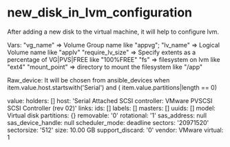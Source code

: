 # new_disk_in_lvm_configuration
After adding a new disk to the virtual machine, it will help to configure lvm.

Vars:
"vg_name" => Volume Group name like "appvg";
"lv_name" => Logical Volume name like "applv"
"require_lv_size" => Specify extents as a percentage of VG|PVS|FREE like "100%FREE"
"fs" => filesystem on lvm like "ext4"
"mount_point" => directory to mount the filesystem like "/app"

Raw_device:
It will be chosen from ansible_devices when item.value.host.startswith('Serial') and (  item.value.partitions|length == 0)
 
 value:
      holders: []
      host: 'Serial Attached SCSI controller: VMware PVSCSI SCSI Controller (rev 02)'
      links:
        ids: []
        labels: []
        masters: []
        uuids: []
      model: Virtual disk
      partitions: {}
      removable: '0'
      rotational: '1'
      sas_address: null
      sas_device_handle: null
      scheduler_mode: deadline
      sectors: '20971520'
      sectorsize: '512'
      size: 10.00 GB
      support_discard: '0'
      vendor: VMware
      virtual: 1

